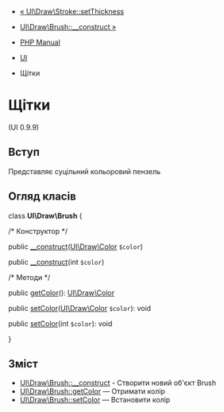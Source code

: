 - [« UI\Draw\Stroke::setThickness](ui-draw-stroke.setthickness.md)
- [UI\Draw\Brush::\_\_construct »](ui-draw-brush.construct.md)

- [PHP Manual](index.md)
- [UI](book.ui.md)
- Щітки

# Щітки

(UI 0.9.9)

## Вступ

Представляє суцільний кольоровий пензель

## Огляд класів

class **UI\Draw\Brush** {

/\* Конструктор \*/

public
[\_\_construct](ui-draw-brush.construct.md)([UI\Draw\Color](class.ui-draw-color.md)
`$color`)

public [\_\_construct](ui-draw-brush.construct.md)(int `$color`)

/\* Методи \*/

public [getColor](ui-draw-brush.getcolor.md)():
[UI\Draw\Color](class.ui-draw-color.md)

public
[setColor](ui-draw-brush.setcolor.md)([UI\Draw\Color](class.ui-draw-color.md)
`$color`): void

public [setColor](ui-draw-brush.setcolor.md)(int `$color`): void

}

## Зміст

- [UI\Draw\Brush::\_\_construct](ui-draw-brush.construct.md) -
Створити новий об'єкт Brush
- [UI\Draw\Brush::getColor](ui-draw-brush.getcolor.md) — Отримати
колір
- [UI\Draw\Brush::setColor](ui-draw-brush.setcolor.md) — Встановити
колір
